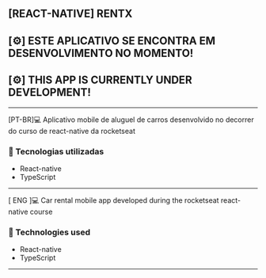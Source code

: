 ## [REACT-NATIVE] RENTX </h2>

<h2>[⚙️] ESTE APLICATIVO SE ENCONTRA EM DESENVOLVIMENTO NO MOMENTO! </h2>
<h2>[⚙️] THIS APP IS CURRENTLY UNDER DEVELOPMENT! </h2>

<hr>
[PT-BR]💻 Aplicativo mobile de aluguel de carros desenvolvido no decorrer do curso de react-native da rocketseat


<h3>🚀 Tecnologias utilizadas </h3>
<ul>
  <li> React-native </li>
  <li> TypeScript </li>
</ul>

<hr>
[ ENG ]💻 Car rental mobile app developed during the rocketseat react-native course



<h3>🚀 Technologies used </h3>
<ul>
    <li> React-native </li>
    <li> TypeScript </li>
</ul>

<hr>
